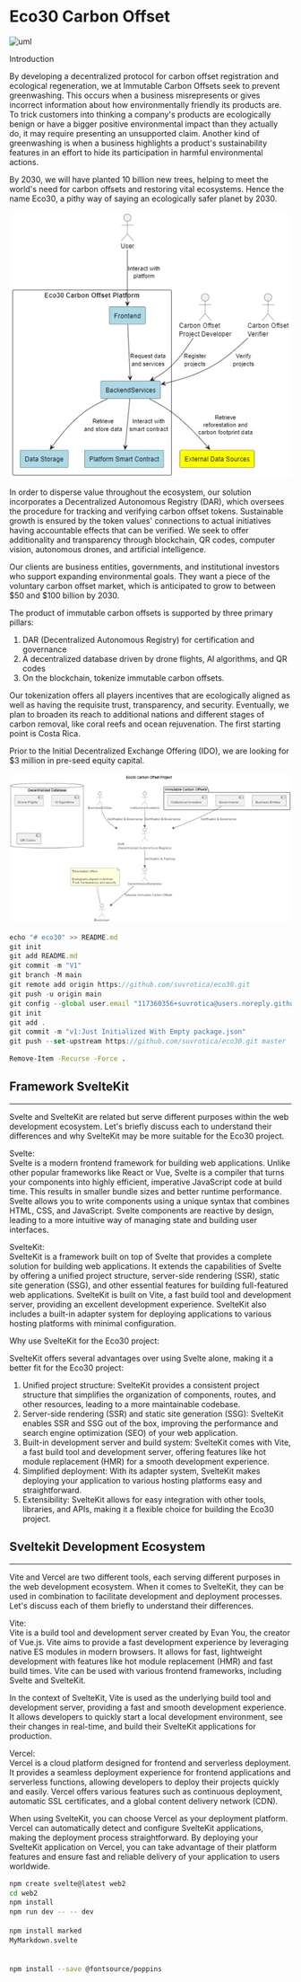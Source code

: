 
# Eco30 Carbon Offset

![uml](/Images/ovr1.jpg)

Introduction

By developing a decentralized protocol for carbon offset registration and ecological regeneration, we at Immutable Carbon Offsets seek to prevent greenwashing. This occurs when a business misrepresents or gives incorrect information about how environmentally friendly its products are. To trick customers into thinking a company's products are ecologically benign or have a bigger positive environmental impact than they actually do, it may require presenting an unsupported claim. Another kind of greenwashing is when a business highlights a product's sustainability features in an effort to hide its participation in harmful environmental actions.

By 2030, we will have planted 10 billion new trees, helping to meet the world's need for carbon offsets and restoring vital ecosystems. Hence the name Eco30, a pithy way of saying an ecologically safer planet by 2030.

![Figure: Carbon Offset Platform](./images/eco30cop.jpg)

In order to disperse value throughout the ecosystem, our solution incorporates a Decentralized Autonomous Registry (DAR), which oversees the procedure for tracking and verifying carbon offset tokens. Sustainable growth is ensured by the token values' connections to actual initiatives having accountable effects that can be verified. We seek to offer additionality and transparency through blockchain, QR codes, computer vision, autonomous drones, and artificial intelligence.

Our clients are business entities, governments, and institutional investors who support expanding environmental goals. They want a piece of the voluntary carbon offset market, which is anticipated to grow to between $50 and $100 billion by 2030.

The product of immutable carbon offsets is supported by three primary pillars:

1. DAR (Decentralized Autonomous Registry) for certification and governance
2. A decentralized database driven by drone flights, AI algorithms, and QR codes
3. On the blockchain, tokenize immutable carbon offsets.

Our tokenization offers all players incentives that are ecologically aligned as well as having the requisite trust, transparency, and security. Eventually, we plan to broaden its reach to additional nations and different stages of carbon removal, like coral reefs and ocean rejuvenation. The first starting point is Costa Rica.

Prior to the Initial Decentralized Exchange Offering (IDO), we are looking for $3 million in pre-seed equity capital.

![Overall Figure](./images/eco1.jpg)

```js
echo "# eco30" >> README.md
git init
git add README.md
git commit -m "V1"
git branch -M main
git remote add origin https://github.com/suvrotica/eco30.git
git push -u origin main
git config --global user.email "117360356+suvrotica@users.noreply.github.com"
git init
git add .
git commit -m "v1:Just Initialized With Empty package.json"
git push --set-upstream https://github.com/suvrotica/eco30.git master
```

```bash
Remove-Item -Recurse -Force .
```

## Framework SvelteKit

___

Svelte and SvelteKit are related but serve different purposes within the web development ecosystem. Let's briefly discuss each to understand their differences and why SvelteKit may be more suitable for the Eco30 project.

Svelte:  
Svelte is a modern frontend framework for building web applications. Unlike other popular frameworks like React or Vue, Svelte is a compiler that turns your components into highly efficient, imperative JavaScript code at build time. This results in smaller bundle sizes and better runtime performance. Svelte allows you to write components using a unique syntax that combines HTML, CSS, and JavaScript. Svelte components are reactive by design, leading to a more intuitive way of managing state and building user interfaces.

SvelteKit:  
SvelteKit is a framework built on top of Svelte that provides a complete solution for building web applications. It extends the capabilities of Svelte by offering a unified project structure, server-side rendering (SSR), static site generation (SSG), and other essential features for building full-featured web applications. SvelteKit is built on Vite, a fast build tool and development server, providing an excellent development experience. SvelteKit also includes a built-in adapter system for deploying applications to various hosting platforms with minimal configuration.

Why use SvelteKit for the Eco30 project:

SvelteKit offers several advantages over using Svelte alone, making it a better fit for the Eco30 project:

1. Unified project structure: SvelteKit provides a consistent project structure that simplifies the organization of components, routes, and other resources, leading to a more maintainable codebase.
2. Server-side rendering (SSR) and static site generation (SSG): SvelteKit enables SSR and SSG out of the box, improving the performance and search engine optimization (SEO) of your web application.
3. Built-in development server and build system: SvelteKit comes with Vite, a fast build tool and development server, offering features like hot module replacement (HMR) for a smooth development experience.
4. Simplified deployment: With its adapter system, SvelteKit makes deploying your application to various hosting platforms easy and straightforward.
5. Extensibility: SvelteKit allows for easy integration with other tools, libraries, and APIs, making it a flexible choice for building the Eco30 project.

## Sveltekit Development Ecosystem

___

Vite and Vercel are two different tools, each serving different purposes in the web development ecosystem. When it comes to SvelteKit, they can be used in combination to facilitate development and deployment processes. Let's discuss each of them briefly to understand their differences.

Vite:  
Vite is a build tool and development server created by Evan You, the creator of Vue.js. Vite aims to provide a fast development experience by leveraging native ES modules in modern browsers. It allows for fast, lightweight development with features like hot module replacement (HMR) and fast build times. Vite can be used with various frontend frameworks, including Svelte and SvelteKit.

In the context of SvelteKit, Vite is used as the underlying build tool and development server, providing a fast and smooth development experience. It allows developers to quickly start a local development environment, see their changes in real-time, and build their SvelteKit applications for production.

Vercel:  
Vercel is a cloud platform designed for frontend and serverless deployment. It provides a seamless deployment experience for frontend applications and serverless functions, allowing developers to deploy their projects quickly and easily. Vercel offers various features such as continuous deployment, automatic SSL certificates, and a global content delivery network (CDN).

When using SvelteKit, you can choose Vercel as your deployment platform. Vercel can automatically detect and configure SvelteKit applications, making the deployment process straightforward. By deploying your SvelteKit application on Vercel, you can take advantage of their platform features and ensure fast and reliable delivery of your application to users worldwide.

```bash
npm create svelte@latest web2
cd web2
npm install
npm run dev -- -- dev

npm install marked
MyMarkdown.svelte


npm install --save @fontsource/poppins
```
